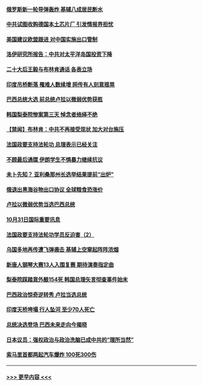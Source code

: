 #### [俄罗斯新一轮导弹轰炸 基辅八成居民断水](../pages/prog202/a103564368.md?t=11010901) 
#### [中共试图收购德国本土芯片厂 引发情报界担忧](../pages/prog202/a103564296.md?t=11010901) 
#### [美国建议欧盟跟进 对中国实施出口管制](../pages/prog202/a103564199.md?t=11010901) 
#### [洛伊研究所报告：中共对太平洋岛国投资下降](../pages/prog202/a103564179.md?t=11010901) 
#### [二十大后王毅与布林肯通话 各表立场](../pages/prog202/a103564174.md?t=11010901) 
#### [印度吊桥断落 罹难人数续增 网传有人刻意摇晃](../pages/prog202/a103564171.md?t=11010901) 
#### [巴西总统大选 前总统卢拉以微弱优势获胜](../pages/prog202/a103564181.md?t=11010901) 
#### [韩国梨泰院惨案第三天 悼念者络绎不绝](../pages/prog202/a103564173.md?t=11010901) 
#### [【禁闻】布林肯：中共不再接受现状 加大对台施压](../pages/prog202/a103564117.md?t=11010901) 
#### [法国政要支持法轮功 总理表示已经关注](../pages/prog202/a103563960.md?t=11010901) 
#### [不顾最后通牒 伊朗学生不惧暴力继续抗议](../pages/prog202/a103563993.md?t=11010901) 
#### [未卜先知？ 亚利桑那州长选举结果提前“出炉”](../pages/prog202/a103563988.md?t=11010901) 
#### [俄退出黑海谷物出口协议 全球粮食恐涨价](../pages/prog202/a103563980.md?t=11010901) 
#### [卢拉以微弱优势当选巴西总统](../pages/prog202/a103563931.md?t=11010901) 
#### [10月31日国际重要讯息](../pages/prog202/a103563922.md?t=11010901) 
#### [法国政要支持法轮功学员反迫害（2）](../pages/prog202/a103563889.md?t=11010901) 
#### [乌国多地再传遭飞弹袭击 基辅上空窜起阵阵浓烟](../pages/prog202/a103563832.md?t=11010901) 
#### [新唐人钢琴大赛13人入围复赛 期待演奏指定曲](../pages/prog202/a103563798.md?t=11010901) 
#### [梨泰院踩踏意外酿154死 韩国总理矢言彻查事件始末](../pages/prog202/a103563759.md?t=11010901) 
#### [巴西政治惊奇逆转秀 卢拉当选总统](../pages/prog202/a103563697.md?t=11010901) 
#### [印度天桥垮塌 行人坠河 至少70人死亡](../pages/prog202/a103563628.md?t=11010901) 
#### [总统决选登场 巴西未来走向今揭晓](../pages/prog202/a103563630.md?t=11010901) 
#### [日本议员：强权政治与政治洗脑已成中共的“理所当然”](../pages/prog202/a103563561.md?t=11010901) 
#### [索马里首都两起汽车爆炸 100死300伤](../pages/prog202/a103563559.md?t=11010901) 

----
#### [ >>> 更早内容 <<< ](../indexes/prog202-earlier.md)
